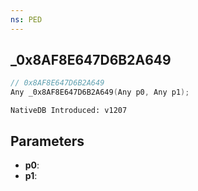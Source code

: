 ```yaml
---
ns: PED
---
```

## _0x8AF8E647D6B2A649

```c
// 0x8AF8E647D6B2A649
Any _0x8AF8E647D6B2A649(Any p0, Any p1);
```

```
NativeDB Introduced: v1207
```

## Parameters
* **p0**:
* **p1**:
